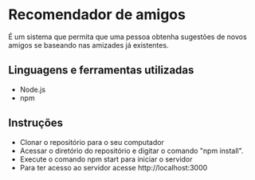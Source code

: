 # Recomendador de amigos
 É um sistema que permita que uma pessoa obtenha sugestões de novos amigos se baseando nas amizades já existentes.

 ## Linguagens e ferramentas utilizadas
 - Node.js
 - npm

 ## Instruções
- Clonar o repositório para o seu computador 
- Acessar o diretório do repositório e digitar o comando "npm install".
- Execute o comando npm start para iniciar o servidor
- Para ter acesso ao servidor acesse http://localhost:3000
